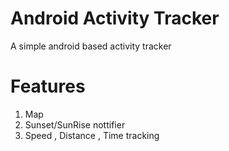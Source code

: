 # Android Activity Tracker 

A simple android based activity tracker

# Features 
1. Map
2. Sunset/SunRise nottifier 
3. Speed , Distance , Time tracking 
